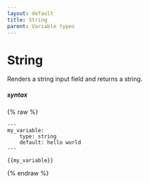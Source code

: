 ```yaml
---
layout: default
title: String
parent: Variable types
---
```


# String

Renders a string input field and returns a string.

##### syntax
{% raw %}
```
---
my_variable:
    type: string
    default: hello world
---

{{my_variable}}
```
{% endraw %}